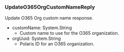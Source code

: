 ### UpdateO365OrgCustomNameReply
Update O365 Org custom name response.

- customName: System.String
  - Custom name to use for the O365 organization.
- orgUuid: System.String
  - Polaris ID for an O365 organization.
